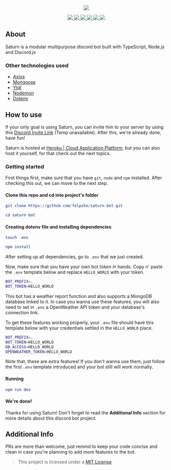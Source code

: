 <p align="center">
    <a href="https://github.com/felpshn/saturn-bot">
       <img src="https://github.com/felpshn/saturn-bot/blob/master/.github/project-banner.png">
    </a>
</p>

<p align="center">
    <a href="https://github.com/felpshn/saturn-bot">
        <img src="https://img.shields.io/badge/version-5.0-lightgrey">
    </a>
    <a href="https://www.typescriptlang.org/">
        <img src="https://img.shields.io/badge/built%20with-TypeScript-blue">
    </a>
    <a href="https://nodejs.org/en/">
        <img src="https://img.shields.io/badge/built%20with-Node.js-brightgreen">
    </a>
    <a href="https://github.com/discordjs/discord.js/">
        <img src="https://img.shields.io/badge/built%20with-Discord.js-9cf">
    </a>
    <a href="https://github.com/felpshn/saturn-bot/blob/master/LICENSE">
        <img src="https://img.shields.io/badge/license-MIT-orange">
    </a>
    <a href="https://makeapullrequest.com/">
        <img src="https://img.shields.io/badge/PRs-welcome-blueviolet">
    </a>
</p>

## About

Saturn is a modular multipurpose discord bot built with TypeScript, Node.js and Discord.js

### Other technologies used
- [Axios](https://github.com/axios/axios)
- [Mongoose](https://github.com/Automattic/mongoose)
- [Ytdl](https://github.com/fent/node-ytdl-core)
- [Nodemon](https://github.com/remy/nodemon)
- [Dotenv](https://github.com/motdotla/dotenv)

## How to use

If your only goal is using Saturn, you can invite him to your server by using this [Discord Invite Link](https://github.com/felpshn/saturn-bot) (Temp unavailable). After this, we're already done, have fun!

Saturn is hosted at [Heroku | Cloud Application Platform](https://www.heroku.com/), but you can also host it yourself, for that check out the next topics.

### Getting started

First things first, make sure that you have `git`, `node` and `npm` installed. After checking this out, we can move to the next step.

#### Clone this repo and cd into project's folder

```elm
git clone https://github.com/felpshn/saturn-bot.git

cd saturn-bot
```

#### Creating dotenv file and installing dependencies

```elm
touch .env

npm install
```

After setting up all dependencies, go to `.env` that we just created. 

Now, make sure that you have your own bot token in hands. Copy n' paste the `.env` template below and replace `HELLO_WORLD` with your token.

```bash
BOT_PREFIX=.
BOT_TOKEN=HELLO_WORLD
```

This bot has a weather report function and also supports a MongoDB database linked to it. In case you wanna use these features, you will also need to set in `.env` a OpenWeather API token and your database's connection link.

To get these features working properly, your `.env` file should have this template below with your credentials settled in the `HELLO_WORLD` place.

```bash
BOT_PREFIX=.
BOT_TOKEN=HELLO_WORLD
DB_ACCESS=HELLO_WORLD
OPENWEATHER_TOKEN=HELLO_WORLD
```

Note that, these are extra features! If you don't wanna use them, just follow the first `.env` template introduced and your bot still will work normally.

#### Running
```elm
npm run dev
```

#### We're done!

Thanks for using Saturn! Don't forget to read the **Additional Info** section for more details about this discord bot project.

## Additional Info

PRs are more than welcome, just remind to keep your code concise and clean in case you're planning to add more features to the bot.

> This project is licensed under a [MIT License](https://github.com/felpshn/saturn-bot/blob/master/LICENSE)